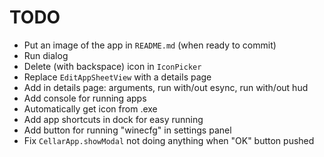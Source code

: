 # TODO

- Put an image of the app in `README.md` (when ready to commit)
- Run dialog
- Delete (with backspace) icon in `IconPicker`
- Replace `EditAppSheetView` with a details page
- Add in details page: arguments, run with/out esync, run with/out hud
- Add console for running apps
- Automatically get icon from .exe
- Add app shortcuts in dock for easy running
- Add button for running "winecfg" in settings panel
- Fix `CellarApp.showModal` not doing anything when "OK" button pushed
